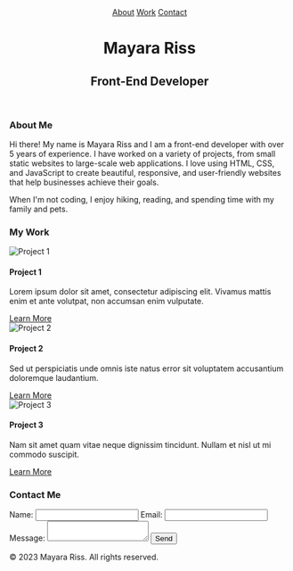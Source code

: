 <!DOCTYPE html>
<html>
  <head>
    <meta charset="utf-8">
    <title>Mayara Riss - Front-End Developer</title>
    <link rel="stylesheet" href="style.css">
  </head>
  <body>
    <header>
      <nav>
        <a href="#about">About</a>
        <a href="#work">Work</a>
        <a href="#contact">Contact</a>
      </nav>
      <h1>Mayara Riss</h1>
      <h2>Front-End Developer</h2>
    </header>
    <main>
      <section id="about">
        <h3>About Me</h3>
        <p>Hi there! My name is Mayara Riss and I am a front-end developer with over 5 years of experience. I have worked on a variety of projects, from small static websites to large-scale web applications. I love using HTML, CSS, and JavaScript to create beautiful, responsive, and user-friendly websites that help businesses achieve their goals.</p>
        <p>When I'm not coding, I enjoy hiking, reading, and spending time with my family and pets.</p>
      </section>
      <section id="work">
        <h3>My Work</h3>
        <div class="project">
          <img src="project-1.jpg" alt="Project 1">
          <h4>Project 1</h4>
          <p>Lorem ipsum dolor sit amet, consectetur adipiscing elit. Vivamus mattis enim et ante volutpat, non accumsan enim vulputate.</p>
          <a href="#">Learn More</a>
        </div>
        <div class="project">
          <img src="project-2.jpg" alt="Project 2">
          <h4>Project 2</h4>
          <p>Sed ut perspiciatis unde omnis iste natus error sit voluptatem accusantium doloremque laudantium.</p>
          <a href="#">Learn More</a>
        </div>
        <div class="project">
          <img src="project-3.jpg" alt="Project 3">
          <h4>Project 3</h4>
          <p>Nam sit amet quam vitae neque dignissim tincidunt. Nullam et nisl ut mi commodo suscipit.</p>
          <a href="#">Learn More</a>
        </div>
      </section>
      <section id="contact">
        <h3>Contact Me</h3>
        <form>
          <label for="name">Name:</label>
          <input type="text" id="name" name="name" required>
          <label for="email">Email:</label>
          <input type="email" id="email" name="email" required>
          <label for="message">Message:</label>
          <textarea id="message" name="message" required></textarea>
          <button type="submit">Send</button>
        </form>
      </section>
    </main>
    <footer>
      <p>&copy; 2023 Mayara Riss. All rights reserved.</p>
    </footer>
    <script src="script.js"></script>
  </body>
</html>

